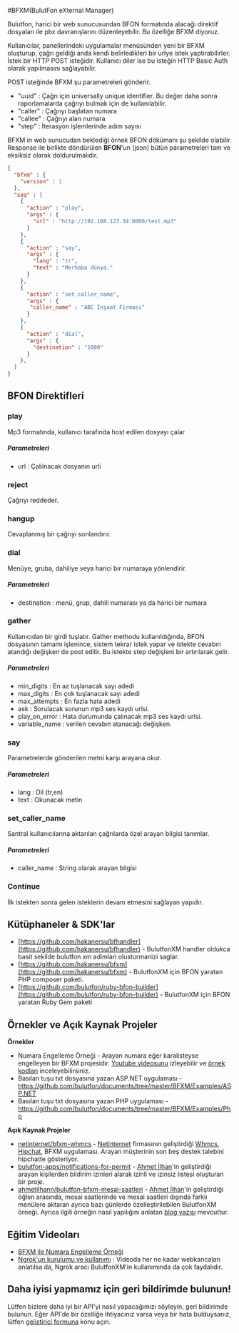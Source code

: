 #BFXM(BulutFon eXternal Manager)

Bulutfon, harici bir web sunucusundan BFON formatında alacağı direktif dosyaları ile pbx davranışlarını düzenleyebilir. Bu özelliğe BFXM diyoruz. 

Kullanıcılar, panellerindeki uygulamalar menüsünden yeni bir BFXM oluşturup, çağrı geldiği anda kendi belirledikleri bir urlye istek yaptırabilirler. İstek bir HTTP POST isteğidir. Kullanıcı diler ise bu isteğin HTTP Basic Auth olarak yapılmasını sağlayabilir.

POST isteğinde BFXM şu parametreleri gönderir.
 - "uuid" : Çağrı için universally unique identifier. Bu değer daha sonra raporlamalarda çağrıyı bulmak için de kullanılabilir.
 - "caller" : Çağrıyı başlatan numara
 - "callee" : Çağrıyı alan numara
 - "step" : İterasyon işlemlerinde adım sayısı

BFXM in web sunucudan beklediği örnek BFON dökümanı şu şekilde olabilir. Response ile birlikte döndürülen **BFON**'un (json) bütün parametreleri tam ve eksiksiz olarak doldurulmalıdır.

```json
{
  "bfxm" : {
    "version" : 1
  },
  "seq" : [
    {
      "action" : "play",
      "args" : {
        "url" : "http://192.168.123.34:8000/test.mp3"
      }
    },
    {
      "action" : "say",
      "args" : {
        "lang" : "tr",
        "text" : "Merhaba dünya."
      }
    },
    {
      "action" : "set_caller_name",
      "args" : {
       "caller_name" : "ABC İnşaat Firması"
      }
    },
    {
      "action" : "dial",
      "args" : {
        "destination" : "1000"
      }
    },
  ]
}
```

## BFON Direktifleri

### play
Mp3 formatında, kullanıcı tarafında host edilen dosyayı çalar

##### Parametreleri
 - url : Çalılnacak dosyanın urli


### reject
Çağrıyı reddeder.

### hangup
Cevaplanmış bir çağrıyı sonlandırır.

### dial
Menüye, gruba, dahiliye veya harici bir numaraya yönlendirir.

##### Parametreleri
 - destination : menü, grup, dahili numarası ya da harici bir numara

### gather
Kullanıcıdan bir girdi tuşlatır. Gather methodu kullanıldığında, BFON dosyasının tamamı işlenince, sistem tekrar istek yapar ve istekte cevabın atandığı değişken de post edilir. Bu istekte step değişleni bir artırılarak gelir.

##### Parametreleri

  - min_digits : En az tuşlanacak sayı adedi
  - max_digits : En çok tuşlanacak sayı adedi
  - max_attempts : En fazla hata adedi
  - ask : Sorulacak sorunun mp3 ses kaydı urlsi.
  - play_on_error : Hata durumunda çalınacak mp3 ses kaydı urlsi.
  - variable_name : verilen cevabın atanacağı değişken. 

### say
Parametrelerde gönderilen metni karşı arayana okur. 

##### Parametreleri
  - lang : Dil (tr,en)
  - text : Okunacak metin

### set_caller_name
Santral kullanıcılarına aktarılan çağrılarda özel arayan bilgisi tanımlar.

##### Parametreleri
  - caller_name : String olarak arayan bilgisi

### Continue

İlk istekten sonra gelen isteklerin devam etmesini sağlayan yapıdır.
 
## Kütüphaneler & SDK'lar

* [https://github.com/hakanersu/bfhandler](https://github.com/hakanersu/bfhandler) - BulutfonXM handler oldukca basit sekilde bulutfon xm adimlari olusturmanizi saglar.
* [https://github.com/hakanersu/bfxm](https://github.com/hakanersu/bfxm) - BulutfonXM için BFON yaratan PHP composer paketi.
* [https://github.com/bulutfon/ruby-bfon-builder](https://github.com/bulutfon/ruby-bfon-builder) - BulutfonXM için BFON yaratan Ruby Gem paketi

## Örnekler ve Açık Kaynak Projeler

**Örnekler**

* Numara Engelleme Örneği - Arayan numara eğer karalisteyse engelleyen bir BFXM projesidir. [Youtube videosunu](https://www.youtube.com/watch?v=4DeFu8JvG3o) izleyebilir ve [örnek kodları](https://github.com/bulutfon/documents/tree/master/BFXM/Examples/php-numara-engelleme) inceleyebilirsiniz.
* Basılan tuşu txt dosyasına yazan ASP.NET uygulaması - https://github.com/bulutfon/documents/tree/master/BFXM/Examples/ASP.NET
* Basılan tuşu txt dosyasına yazan PHP uygulaması - https://github.com/bulutfon/documents/tree/master/BFXM/Examples/Php

**Açık Kaynak Projeler**

* [netinternet/bfxm-whmcs](https://github.com/netinternet/bfxm-whmcs) - [Netinternet](netinternet.com.tr) firmasının geliştirdiği [Whmcs](www.whmcs.com), [Hipchat](www.hipchat), BFXM uygulaması. Arayan müşterinin son beş destek talebini hipchatte gösteriyor.
* [bulutfon-apps/notifications-for-permit](https://github.com/bulutfon-apps/notifications-for-permit) - [Ahmet İlhan](https://github.com/ahmetilhann)'in geliştirdiği arayan kişilerden bildirim izinleri alarak izinli ve izinsiz listesi oluşturan bir proje.
* [ahmetilhann/bulutfon-bfxm-mesai-saatleri](https://github.com/ahmetilhann/bulutfon-bfxm-mesai-saatleri) - [Ahmet İlhan](https://github.com/ahmetilhann)'in geliştirdiği öğlen arasında, mesai saatlerinde ve mesai saatleri dışında farklı menülere aktaran ayrıca bazı günlerde özelleştirilebilen BulutfonXM örneği. Ayrıca ilgili örneğin nasıl yapılığını anlatan  [blog yazısı](http://devblogs.bulutfon.com/bulutfonxm-ile-mesai-saatleri-uygulamasi-yapimi/) mevcuttur.

## Eğitim Videoları

* [BFXM ile Numara Engelleme Örneği](https://www.youtube.com/watch?v=4DeFu8JvG3o&feature=youtu.be)
* [Ngrok'un kurulumu ve kullanımı](https://www.youtube.com/watch?v=bnIs7q_-Olc) : Videoda her ne kadar webkancaları anlatılsa da, Ngrok aracı BulutfonXM'in kullanımında da çok faydalıdır.

## Daha iyisi yapmamız için geri bildirimde bulunun!

Lütfen bizlere daha iyi bir API'yi nasıl yapacağımızı söyleyin, geri bildirimde bulunun. Eğer API'de bir özelliğe ihtiyacınız varsa veya bir hata bulduysanız, lütfen [geliştirici formuna](http://devforums.bulutfon.com/) konu açın.


